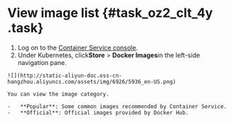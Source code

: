# View image list {#task_oz2_clt_4y .task}

1.   Log on to the [Container Service console](https://cs.console.aliyun.com). 
2.   Under Kubernetes, click**Store** \> **Docker Images**in the left-side navigation pane. 

    ![](http://static-aliyun-doc.oss-cn-hangzhou.aliyuncs.com/assets/img/6926/5936_en-US.png)

    You can view the image category.

    -   **Popular**: Some common images recommended by Container Service.
    -   **Official**: Official images provided by Docker Hub.

